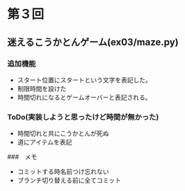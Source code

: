 # 第３回
## 迷えるこうかとんゲーム(ex03/maze.py)
### 追加機能
* スタート位置にスタートという文字を表記した。
* 制限時間を設けた
* 時間切れになるとゲームオーバーと表記される。

### ToDo(実装しようと思ったけど時間が無かった)
* 時間切れと共にこうかとんが死ぬ
* 道にアイテムを表記

###　メモ
* コミットする時名前つけ忘れない
* ブランチ切り替える前に全てコミット